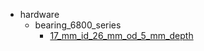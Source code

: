 * hardware
  * bearing_6800_series
    * [17_mm_id_26_mm_od_5_mm_depth](hardware/bearing_6800_series/17_mm_id_26_mm_od_5_mm_depth)
